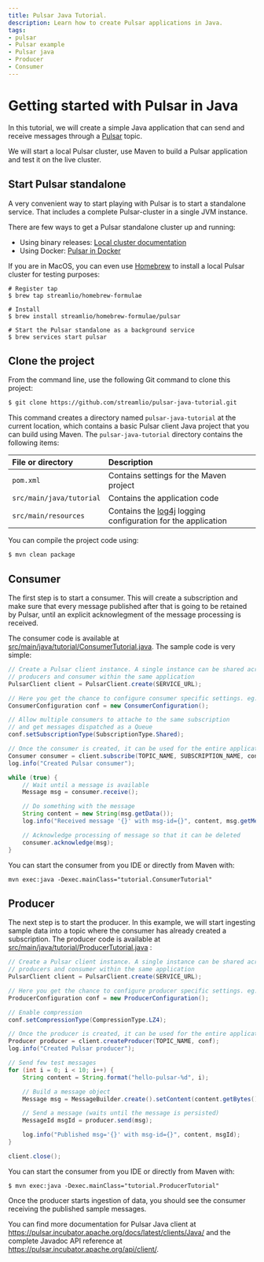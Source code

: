 ```yaml
---
title: Pulsar Java Tutorial.
description: Learn how to create Pulsar applications in Java.
tags:
- pulsar
- Pulsar example
- Pulsar java
- Producer
- Consumer
---
```


# Getting started with Pulsar in Java

In this tutorial, we will create a simple Java application that can send and receive
messages through a [Pulsar](https://pulsar.incubator.apache.org/) topic.

We will start a local Pulsar cluster, use Maven to build a Pulsar application and
test it on the live cluster.

## Start Pulsar standalone

A very convenient way to start playing with Pulsar is to start a standalone service. That includes
a complete Pulsar-cluster in a single JVM instance.

There are few ways to get a Pulsar standalone cluster up and running:
 * Using binary releases: [Local cluster documentation](https://pulsar.incubator.apache.org/docs/latest/getting-started/LocalCluster/)
 * Using Docker: [Pulsar in Docker](https://pulsar.incubator.apache.org/docs/latest/getting-started/docker/)

If you are in MacOS, you can even use [Homebrew](https://brew.sh/) to install a local Pulsar cluster
for testing purposes:

```shell
# Register tap
$ brew tap streamlio/homebrew-formulae

# Install
$ brew install streamlio/homebrew-formulae/pulsar

# Start the Pulsar standalone as a background service
$ brew services start pulsar
```

## Clone the project

From the command line, use the following Git command to clone this project:

```bash
$ git clone https://github.com/streamlio/pulsar-java-tutorial.git
```

This command creates a directory named `pulsar-java-tutorial` at the current location, which contains
a basic Pulsar client Java project that you can build using Maven. The `pulsar-java-tutorial` directory
contains the following items:

File or directory | Description
:-----------------|:-----------
`pom.xml` | Contains settings for the Maven project
`src/main/java/tutorial` | Contains the application code
`src/main/resources` | Contains the [log4j](https://logging.apache.org/log4j/) logging configuration for the application


You can compile the project code using:

```
$ mvn clean package
```


## Consumer

The first step is to start a consumer. This will create a subscription and make sure that every
message published after that is going to be retained by Pulsar, until an explicit acknowlegment
of the message processing is received.

The consumer code is available at [src/main/java/tutorial/ConsumerTutorial.java](src/main/java/tutorial/ConsumerTutorial.java).
The sample code is very simple:

```java
// Create a Pulsar client instance. A single instance can be shared across many
// producers and consumer within the same application
PulsarClient client = PulsarClient.create(SERVICE_URL);

// Here you get the chance to configure consumer specific settings. eg:
ConsumerConfiguration conf = new ConsumerConfiguration();

// Allow multiple consumers to attache to the same subscription
// and get messages dispatched as a Queue
conf.setSubscriptionType(SubscriptionType.Shared);

// Once the consumer is created, it can be used for the entire application life-cycle
Consumer consumer = client.subscribe(TOPIC_NAME, SUBSCRIPTION_NAME, conf);
log.info("Created Pulsar consumer");

while (true) {
    // Wait until a message is available
    Message msg = consumer.receive();

    // Do something with the message
    String content = new String(msg.getData());
    log.info("Received message '{}' with msg-id={}", content, msg.getMessageId());

    // Acknowledge processing of message so that it can be deleted
    consumer.acknowledge(msg);
}
```

You can start the consumer from you IDE or directly from Maven with:

```shell
mvn exec:java -Dexec.mainClass="tutorial.ConsumerTutorial"
```


## Producer

The next step is to start the producer. In this example, we will start ingesting sample data into a topic where the consumer has already created a subscription. The producer code is available at [src/main/java/tutorial/ProducerTutorial.java](src/main/java/tutorial/ProducerTutorial.java) :

```java
// Create a Pulsar client instance. A single instance can be shared across many
// producers and consumer within the same application
PulsarClient client = PulsarClient.create(SERVICE_URL);

// Here you get the chance to configure producer specific settings. eg:
ProducerConfiguration conf = new ProducerConfiguration();

// Enable compression
conf.setCompressionType(CompressionType.LZ4);

// Once the producer is created, it can be used for the entire application life-cycle
Producer producer = client.createProducer(TOPIC_NAME, conf);
log.info("Created Pulsar producer");

// Send few test messages
for (int i = 0; i < 10; i++) {
    String content = String.format("hello-pulsar-%d", i);

    // Build a message object
    Message msg = MessageBuilder.create().setContent(content.getBytes()).build();

    // Send a message (waits until the message is persisted)
    MessageId msgId = producer.send(msg);

    log.info("Published msg='{}' with msg-id={}", content, msgId);
}

client.close();
```

You can start the consumer from you IDE or directly from Maven with:

```shell
$ mvn exec:java -Dexec.mainClass="tutorial.ProducerTutorial"
```

Once the producer starts ingestion of data, you should see the consumer receiving the published
sample messages.


You can find more documentation for Pulsar Java client at https://pulsar.incubator.apache.org/docs/latest/clients/Java/
 and the complete Javadoc API reference at https://pulsar.incubator.apache.org/api/client/.
